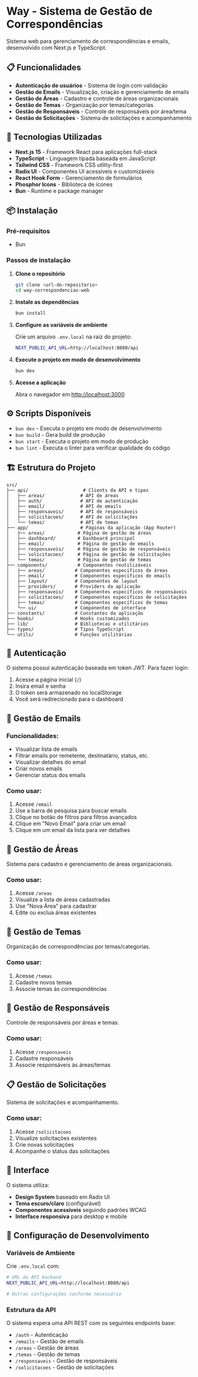 # Way - Sistema de Gestão de Correspondências

Sistema web para gerenciamento de correspondências e emails, desenvolvido com Next.js e TypeScript.

## 📋 Funcionalidades

- **Autenticação de usuários** - Sistema de login com validação
- **Gestão de Emails** - Visualização, criação e gerenciamento de emails
- **Gestão de Áreas** - Cadastro e controle de áreas organizacionais
- **Gestão de Temas** - Organização por temas/categorias
- **Gestão de Responsáveis** - Controle de responsáveis por área/tema
- **Gestão de Solicitações** - Sistema de solicitações e acompanhamento

## 🚀 Tecnologias Utilizadas

- **Next.js 15** - Framework React para aplicações full-stack
- **TypeScript** - Linguagem tipada baseada em JavaScript
- **Tailwind CSS** - Framework CSS utility-first
- **Radix UI** - Componentes UI acessíveis e customizáveis
- **React Hook Form** - Gerenciamento de formulários
- **Phosphor Icons** - Biblioteca de ícones
- **Bun** - Runtime e package manager

## 📦 Instalação

### Pré-requisitos

- Bun

### Passos de instalação

1. **Clone o repositório**
   ```bash
   git clone <url-do-repositorio>
   cd way-correspondencias-web
   ```

2. **Instale as dependências**
   ```bash
   bun install
   ```

3. **Configure as variáveis de ambiente**
   
   Crie um arquivo `.env.local` na raiz do projeto:
   ```bash
   NEXT_PUBLIC_API_URL=http://localhost:8080/api
   ```

4. **Execute o projeto em modo de desenvolvimento**
   ```bash
   bun dev
   ```

5. **Acesse a aplicação**
   
   Abra o navegador em [http://localhost:3000](http://localhost:3000)

## ⚙️ Scripts Disponíveis

- `bun dev` - Executa o projeto em modo de desenvolvimento
- `bun build` - Gera build de produção
- `bun start` - Executa o projeto em modo de produção
- `bun lint` - Executa o linter para verificar qualidade do código

## 🏗️ Estrutura do Projeto

```
src/
├── api/                    # Clients da API e tipos
│   ├── areas/             # API de áreas
│   ├── auth/              # API de autenticação
│   ├── email/             # API de emails
│   ├── responsaveis/      # API de responsáveis
│   ├── solicitacoes/      # API de solicitações
│   └── temas/             # API de temas
├── app/                   # Páginas da aplicação (App Router)
│   ├── areas/            # Página de gestão de áreas
│   ├── dashboard/        # Dashboard principal
│   ├── email/            # Página de gestão de emails
│   ├── responsaveis/     # Página de gestão de responsáveis
│   ├── solicitacoes/     # Página de gestão de solicitações
│   └── temas/            # Página de gestão de temas
├── components/           # Componentes reutilizáveis
│   ├── areas/           # Componentes específicos de áreas
│   ├── email/           # Componentes específicos de emails
│   ├── layout/          # Componentes de layout
│   ├── providers/       # Providers da aplicação
│   ├── responsaveis/    # Componentes específicos de responsáveis
│   ├── solicitacoes/    # Componentes específicos de solicitações
│   ├── temas/           # Componentes específicos de temas
│   └── ui/              # Componentes de interface
├── constants/           # Constantes da aplicação
├── hooks/               # Hooks customizados
├── lib/                 # Bibliotecas e utilitários
├── types/               # Tipos TypeScript
└── utils/               # Funções utilitárias
```

## 🔐 Autenticação

O sistema possui autenticação baseada em token JWT. Para fazer login:

1. Acesse a página inicial (`/`)
2. Insira email e senha
3. O token será armazenado no localStorage
4. Você será redirecionado para o dashboard

## 📧 Gestão de Emails

### Funcionalidades:
- Visualizar lista de emails
- Filtrar emails por remetente, destinatário, status, etc.
- Visualizar detalhes do email
- Criar novos emails
- Gerenciar status dos emails

### Como usar:
1. Acesse `/email`
2. Use a barra de pesquisa para buscar emails
3. Clique no botão de filtros para filtros avançados
4. Clique em "Novo Email" para criar um email
5. Clique em um email da lista para ver detalhes

## 🏢 Gestão de Áreas

Sistema para cadastro e gerenciamento de áreas organizacionais.

### Como usar:
1. Acesse `/areas`
2. Visualize a lista de áreas cadastradas
3. Use "Nova Área" para cadastrar
4. Edite ou exclua áreas existentes

## 📑 Gestão de Temas

Organização de correspondências por temas/categorias.

### Como usar:
1. Acesse `/temas`
2. Cadastre novos temas
3. Associe temas às correspondências

## 👥 Gestão de Responsáveis

Controle de responsáveis por áreas e temas.

### Como usar:
1. Acesse `/responsaveis`
2. Cadastre responsáveis
3. Associe responsáveis às áreas/temas

## 📋 Gestão de Solicitações

Sistema de solicitações e acompanhamento.

### Como usar:
1. Acesse `/solicitacoes`
2. Visualize solicitações existentes
3. Crie novas solicitações
4. Acompanhe o status das solicitações

## 🎨 Interface

O sistema utiliza:
- **Design System** baseado em Radix UI
- **Tema escuro/claro** (configurável)
- **Componentes acessíveis** seguindo padrões WCAG
- **Interface responsiva** para desktop e mobile

## 🔧 Configuração de Desenvolvimento

### Variáveis de Ambiente

Crie `.env.local` com:

```bash
# URL da API backend
NEXT_PUBLIC_API_URL=http://localhost:8080/api

# Outras configurações conforme necessário
```

### Estrutura da API

O sistema espera uma API REST com os seguintes endpoints base:
- `/auth` - Autenticação
- `/emails` - Gestão de emails
- `/areas` - Gestão de áreas
- `/temas` - Gestão de temas
- `/responsaveis` - Gestão de responsáveis
- `/solicitacoes` - Gestão de solicitações